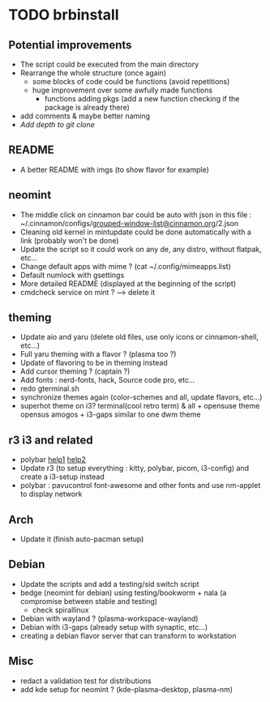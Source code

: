 # TODO brbinstall

## Potential improvements
* The script could be executed from the main directory  
* Rearrange the whole structure (once again)
  * some blocks of code could be functions (avoid repetitions)
  * huge improvement over some awfully made functions
    * functions adding pkgs (add a new function checking if the package is already there)
* add comments & maybe better naming
* *Add depth to git clone*

## README
* A better README with imgs (to show flavor for example)

## neomint
* The middle click on cinnamon bar could be auto with json in this file : ~/.cinnamon/configs/grouped-window-list@cinnamon.org/2.json  
* Cleaning old kernel in mintupdate could be done automatically with a link (probably won't be done)
* Update the script so it could work on any de, any distro, without flatpak, etc...
* Change default apps with mime ? (cat ~/.config/mimeapps.list)
* Default numlock with gsettings
* More detailed README (displayed at the beginning of the script)
* cmdcheck service on mint ? --> delete it  

## theming
* Update aio and yaru (delete old files, use only icons or cinnamon-shell, etc...)
* Full yaru theming with a flavor ? (plasma too ?)
* Update of flavoring to be in theming instead
* Add cursor theming ? (captain ?)
* Add fonts : nerd-fonts, hack, Source code pro, etc...
* redo gterminal.sh
* synchronize themes again (color-schemes and all, update flavors, etc...)
* superhot theme on i3? terminal(cool retro term) & all + opensuse theme opensus amogos + i3-gaps similar to one dwm theme

## r3 i3 and related
* polybar [help1](https://github.com/polybar/polybar/wiki) [help2](https://www.youtube.com/watch?v=cLB008-FJ5o)
* Update r3 (to setup everything : kitty, polybar, picom, i3-config) and create a i3-setup instead
* polybar : pavucontrol font-awesome and other fonts and use nm-applet to display network

## Arch
* Update it (finish auto-pacman setup)

## Debian
* Update the scripts and add a testing/sid switch script
* bedge (neomint for debian) using testing/bookworm + nala (a compromise between stable and testing)
  * check spirallinux
* Debian with wayland ? (plasma-workspace-wayland)
* Debian with i3-gaps (already setup with synaptic, etc...)
* creating a debian flavor server that can transform to workstation

## Misc
* redact a validation test for distributions
* add kde setup for neomint ? (kde-plasma-desktop, plasma-nm)
